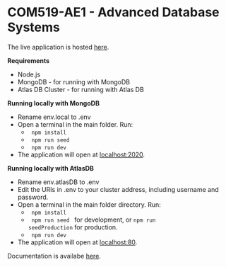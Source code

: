 # COM519-AE1 - Advanced Database Systems

The live application is hosted [here](https://serene-tor-99412.herokuapp.com/specifications).

<b> Requirements</b>
* Node.js
* MongoDB - for running with MongoDB
* Atlas DB Cluster - for running with Atlas DB


<b> Running locally with MongoDB </b>

* Rename env.local to .env
* Open a terminal in the main folder. Run:
    * <code> npm install </code>
    * <code> npm run seed </code>
    * <code> npm run dev </code>
* The application will open at [localhost:2020](http://localhost:2020).



<b> Running locally with AtlasDB </b>

* Rename env.atlasDB to .env
* Edit the URIs in .env to your cluster address, including username and password.
* Open a terminal in the main folder directory. Run:
    * <code> npm install </code>
    * <code> npm run seed </code> for development, or <code>npm run seedProduction</code> for production.
    * <code> npm run dev </code>
* The application will open at [localhost:80](http://localhost:80).

Documentation is availabe [here](documentation/report.md).